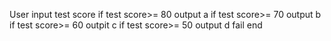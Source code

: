 User input test score
if test score>= 80 output a
if test score>= 70 output b
if test score>= 60 outpit c
if test score>= 50 output d
fail
end
